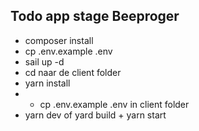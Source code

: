 ## Todo app stage Beeproger

- composer install
- cp .env.example .env
- sail up -d
- cd naar de client folder
- yarn install 
- - cp .env.example .env in client folder
- yarn dev of yard build + yarn start
